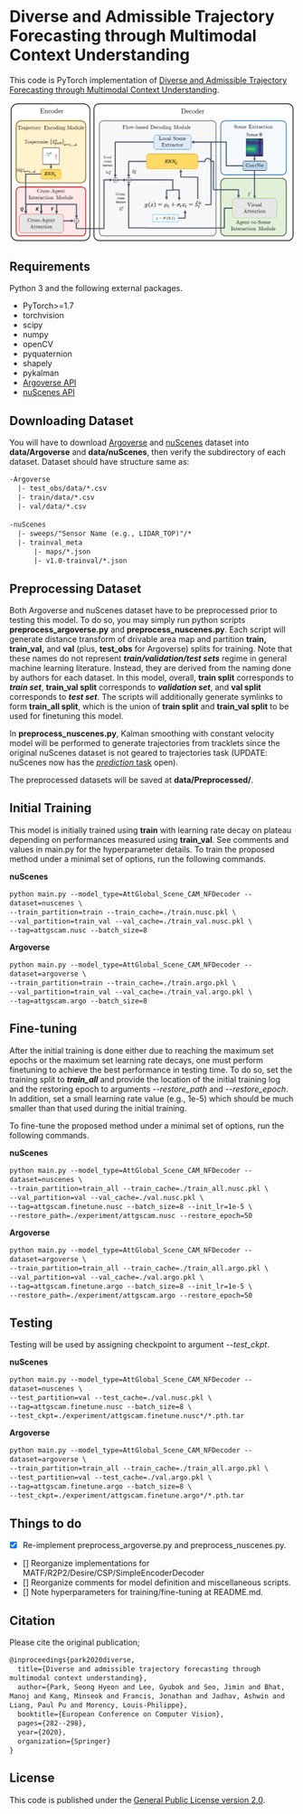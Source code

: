 # Diverse and Admissible Trajectory Forecasting through Multimodal Context Understanding

This code is PyTorch implementation of [Diverse and Admissible Trajectory Forecasting through Multimodal Context Understanding](https://arxiv.org/abs/2003.03212).

![Model Diagram](figures/model_figure.png)

## Requirements
Python 3 and the following external packages.
- PyTorch>=1.7
- torchvision
- scipy
- numpy
- openCV
- pyquaternion
- shapely
- pykalman
- [Argoverse API](https://github.com/argoai/argoverse-api)
- [nuScenes API](https://github.com/nutonomy/nuscenes-devkit)

## Downloading Dataset

You will have to download [Argoverse](https://www.argoverse.org/data.html#download-link) and [nuScenes](https://www.nuscenes.org/download) dataset into **data/Argoverse** and  **data/nuScenes**, then verify the subdirectory of each dataset. Dataset should have structure same as:

```
-Argoverse
  |- test_obs/data/*.csv
  |- train/data/*.csv
  |- val/data/*.csv

-nuScenes
  |- sweeps/"Sensor Name (e.g., LIDAR_TOP)"/*
  |- trainval_meta
      |- maps/*.json
      |- v1.0-trainval/*.json
```


## Preprocessing Dataset

Both Argoverse and nuScenes dataset have to be preprocessed prior to testing this model. To do so, you may simply run python scripts **preprocess_argoverse.py** and **preprocess_nuscenes.py**. Each script will generate distance transform of drivable area map and partition **train, train_val,** and **val** (plus, **test_obs** for Argoverse) splits for training. Note that these names do not represent ***train/validation/test sets*** regime in general machine learning literature. Instead, they are derived from the naming done by authors for each dataset. In this model, overall, **train split** corresponds to  ***train set***, **train_val split** corresponds to ***validation set***, and **val split** corresponds to ***test set***. The scripts will additionally generate symlinks to form **train_all split**, which is the union of **train split** and **train_val split** to be used for finetuning this model.

In **preprocess_nuscenes.py**, Kalman smoothing with constant velocity model will be performed to generate trajectories from tracklets since the original nuScenes dataset is not geared to trajectories task (UPDATE: nuScenes now has the [*prediction* task](https://www.nuscenes.org/prediction) open).

The preprocessed datasets will be saved at **data/Preprocessed/**.


## Initial Training
This model is initially trained using **train** with learning rate decay on plateau depending on performances measured using **train_val**. See comments and values in main.py for the hyperparameter details. To train the proposed method under a minimal set of options, run the following commands.

**nuScenes**
```
python main.py --model_type=AttGlobal_Scene_CAM_NFDecoder --dataset=nuscenes \
--train_partition=train --train_cache=./train.nusc.pkl \
--val_partition=train_val --val_cache=./train_val.nusc.pkl \
--tag=attgscam.nusc --batch_size=8 
```
**Argoverse**
```
python main.py --model_type=AttGlobal_Scene_CAM_NFDecoder --dataset=argoverse \
--train_partition=train --train_cache=./train.argo.pkl \
--val_partition=train_val --val_cache=./train_val.argo.pkl \
--tag=attgscam.argo --batch_size=8 
```

## Fine-tuning
After the initial training is done either due to reaching the maximum set epochs or the maximum set learning rate decays, one must perform finetuning to achieve the best performance in testing time. To do so, set the training split to ***train_all*** and provide the location of the initial training log and the restoring epoch to arguments *--restore_path* and *--restore_epoch*. In addition, set a small learning rate value (e.g., 1e-5) which should be much smaller than that used during the initial training.

To fine-tune the proposed method under a minimal set of options, run the following commands.

**nuScenes**
```
python main.py --model_type=AttGlobal_Scene_CAM_NFDecoder --dataset=nuscenes \
--train_partition=train_all --train_cache=./train_all.nusc.pkl \
--val_partition=val --val_cache=./val.nusc.pkl \
--tag=attgscam.finetune.nusc --batch_size=8 --init_lr=1e-5 \
--restore_path=./experiment/attgscam.nusc --restore_epoch=50
```

**Argoverse**
```
python main.py --model_type=AttGlobal_Scene_CAM_NFDecoder --dataset=argoverse \
--train_partition=train_all --train_cache=./train_all.argo.pkl \
--val_partition=val --val_cache=./val.argo.pkl \
--tag=attgscam.finetune.argo --batch_size=8 --init_lr=1e-5 \
--restore_path=./experiment/attgscam.argo --restore_epoch=50
```

## Testing

Testing will be used by assigning checkpoint to argument *--test_ckpt*.

**nuScenes**
```
python main.py --model_type=AttGlobal_Scene_CAM_NFDecoder --dataset=nuscenes \
--test_partition=val --test_cache=./val.nusc.pkl \
--tag=attgscam.finetune.nusc --batch_size=8 \
--test_ckpt=./experiment/attgscam.finetune.nusc*/*.pth.tar
```

**Argoverse**
```
python main.py --model_type=AttGlobal_Scene_CAM_NFDecoder --dataset=argoverse \
--train_partition=train_all --train_cache=./train_all.argo.pkl \
--test_partition=val --test_cache=./val.argo.pkl \
--tag=attgscam.finetune.argo --batch_size=8 \
--test_ckpt=./experiment/attgscam.finetune.argo*/*.pth.tar
```

## Things to do

- [x] Re-implement preprocess_argoverse.py and preprocess_nuscenes.py.
- [] Reorganize implementations for MATF/R2P2/Desire/CSP/SimpleEncoderDecoder
- [] Reorganize comments for model definition and miscellaneous scripts.
- [] Note hyperparameters for training/fine-tuning at README.md.

## Citation
Please cite the original publication;
```
@inproceedings{park2020diverse,
  title={Diverse and admissible trajectory forecasting through multimodal context understanding},
  author={Park, Seong Hyeon and Lee, Gyubok and Seo, Jimin and Bhat, Manoj and Kang, Minseok and Francis, Jonathan and Jadhav, Ashwin and Liang, Paul Pu and Morency, Louis-Philippe},
  booktitle={European Conference on Computer Vision},
  pages={282--298},
  year={2020},
  organization={Springer}
}
```


## License

This code is published under the [General Public License version 2.0](LICENSE).
